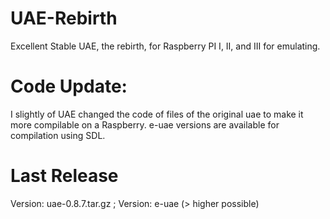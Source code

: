  
# UAE-Rebirth
Excellent Stable UAE, the rebirth, for Raspberry PI I, II, and III for emulating. 

# Code Update:
I slightly of UAE changed the code of files of the original uae to make it more compilable on a Raspberry. e-uae versions are available for compilation using SDL. 

# Last Release
Version: uae-0.8.7.tar.gz ; 
Version: e-uae (> higher possible)






